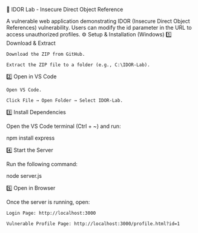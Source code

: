 🚀 IDOR Lab - Insecure Direct Object Reference

A vulnerable web application demonstrating IDOR (Insecure Direct Object References) vulnerability. Users can modify the id parameter in the URL to access unauthorized profiles.
⚙️ Setup & Installation (Windows)
1️⃣ Download & Extract

    Download the ZIP from GitHub.

    Extract the ZIP file to a folder (e.g., C:\IDOR-Lab).

2️⃣ Open in VS Code

    Open VS Code.

    Click File → Open Folder → Select IDOR-Lab.

3️⃣ Install Dependencies

Open the VS Code terminal (Ctrl + ~) and run:

npm install express

4️⃣ Start the Server

Run the following command:

node server.js

5️⃣ Open in Browser

Once the server is running, open:

    Login Page: http://localhost:3000

    Vulnerable Profile Page: http://localhost:3000/profile.html?id=1
    
